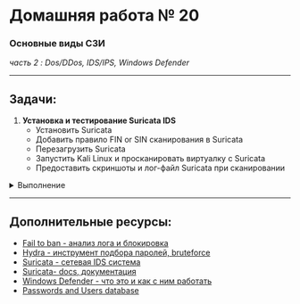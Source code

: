 # Домашняя работа № 20
### Основные виды СЗИ
*часть 2 : Dos/DDos, IDS/IPS, Windows Defender*

---

## Задачи:

1. **Установка и тестирование Suricata IDS**
    - Установить Suricata
    - Добавить правило FIN or SIN сканирования в Suricata
    - Перезагрузить Suricata
    - Запустить Kali Linux и просканировать виртуалку с Suricata
    - Предоставить скриншоты и лог-файл Suricata при сканировании

<details>
  <summary> Выполнение </summary>
  
В процессе

</details>

---

## Дополнительные ресурсы:

- [Fail to ban - анализ лога и блокировка](https://github.com/fail2ban/fail2ban)
- [Hydra - инструмент подбора паролей, bruteforce](https://github.com/vanhauser-thc/thc-hydra)
- [Suricata - сетевая IDS система](http://suricata.io)
- [Suricata- docs, документация](https://docs.suricata.io/en/suricata-6.0.2/)
- [Windows Defender - что это и как с ним работать](https://journal.tinkoff.ru/windows-defender/#two)
- [Passwords and Users database](https://github.com/danielmiessler/SecLists/blob/master/Usernames/xato-net-10-million-usernames-dup.txt)
